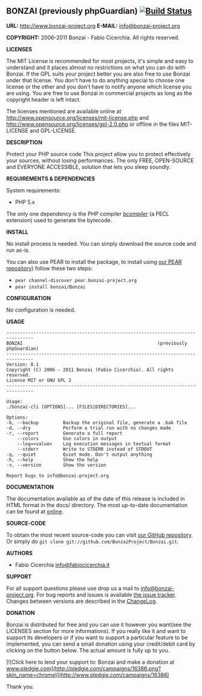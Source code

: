 ## BONZAI (previously phpGuardian) [![Build Status](https://secure.travis-ci.org/BonzaiProject/Bonzai.png)](http://travis-ci.org/BonzaiProject/Bonzai)

**URL:** <http://www.bonzai-project.org>
**E-MAIL:** <info@bonzai-project.org>

**COPYRIGHT:** 2006-2011 Bonzai - Fabio Cicerchia. All rights reserved.

**LICENSES**

The MIT License is recommended for most projects, it's simple and easy to
understand and it places almost no restrictions on what you can do with
Bonzai. If the GPL suits your project better you are also free to use
Bonzai under that license. You don't have to do anything special to
choose one license or the other and you don't have to notify anyone which
license you are using. You are free to use Bonzai in commercial projects
as long as the copyright header is left intact.

The licenses mentioned are available online at
http://www.opensource.org/licenses/mit-license.php and
http://www.opensource.org/licenses/gpl-2.0.php or offline in the files
MIT-LICENSE and GPL-LICENSE.

**DESCRIPTION**

Protect your PHP source code
This project allow you to protect effectively your sources, without losing
performances. The only FREE, OPEN-SOURCE and EVERYONE ACCESSIBLE, solution
that lets you sleep soundly.

**REQUIREMENTS & DEPENDENCIES**

System requirements:

* PHP 5.x

The only one dependency is the PHP compiler
[_bcompiler_](http://pecl.php.net/package/bcompiler) (a PECL extension) used to
generate the bytecode.

**INSTALL**

No install process is needed. You can simply download the source code and run
as-is.

You can also use PEAR to install the package, to install using [our PEAR
repository](http://pear.bonzai-project.org)) follow these two steps:

* `pear channel-discover pear.bonzai-project.org`
* `pear install bonzai/Bonzai`

**CONFIGURATION**

No configuration is needed.

**USAGE**

```
--------------------------------------------------------------------------------
BONZAI                                                  (previously phpGuardian)
--------------------------------------------------------------------------------
Version: 0.1
Copyright (C) 2006 - 2011 Bonzai (Fabio Cicerchia). All rights reserved.
License MIT or GNU GPL 2
--------------------------------------------------------------------------------

Usage:
./bonzai-cli [OPTIONS]... [FILES|DIRECTORIES]...

Options:
-b, --backup         Backup the original file, generate a .bak file
-d, --dry            Perform a trial run with no changes made
-r, --report         Generate a full report
    --colors         Use colors in output
    --log=<value>    Log execution messages in textual format
    --stderr         Write to STDERR instead of STDOUT
-q, --quiet          Quiet mode. Don't output anything
-h, --help           Show the help
-v, --version        Show the version

Report bugs to info@bonzai-project.org
```

**DOCUMENTATION**

The documentation available as of the date of this release is included in HTML
format in the docs/ directory. The most up-to-date documentation can be found at
[online](http://docs.bonzai-project.org).

**SOURCE-CODE**

To obtain the most recent source-code you can visit
[our GitHub repository](https://github.com/BonzaiProject/Bonzai).
Or simply do `git clone git://github.com/BonzaiProject/Bonzai.git`.

**AUTHORS**

* Fabio Cicerchia <info@fabiocicerchia.it>

**SUPPORT**

For all support questions please use drop us a mail to info@bonzai-project.org.
For bug reports and issues is available
[the issue tracker](https://github.com/BonzaiProject/Bonzai/issues).
Changes between versions are described in the
[ChangeLog](https://github.com/BonzaiProject/Bonzai/blob/master/CHANGELOG).

**DONATION**

Bonzai is distributed for free and you can use it however you want(see the
LICENSES section for more informations).
If you really like it and want to support its developers or if you want to
support a particular feature to be implemented, you can send a small donation
using your credit/debit card by clicking on the button below.
The actual amount is fully up to you.

[![Click here to lend your support to: Bonzai and make a donation at www.pledgie.com](http://pledgie.com/campaigns/16386.png?skin_name=chrome)](http://www.pledgie.com/campaigns/16386)

Thank you.
